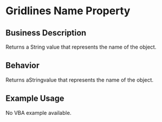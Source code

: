 # Gridlines Name Property

## Business Description
Returns a String value that represents the name of the object.

## Behavior
Returns  aStringvalue that represents the name of the object.

## Example Usage
No VBA example available.